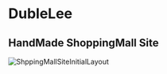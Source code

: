# DubleLee
## HandMade ShoppingMall Site
![ShppingMallSiteInitialLayout](https://prod-files-secure.s3.us-west-2.amazonaws.com/c9ed736e-b458-4af8-ab49-466a6c58e8ec/aa910566-dfb1-4fe0-a726-567b83b8f0ed/Untitled.png)
